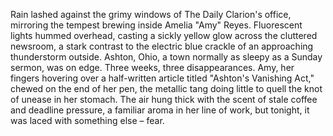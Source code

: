 Rain lashed against the grimy windows of The Daily Clarion's office, mirroring the tempest brewing inside Amelia "Amy" Reyes.  Fluorescent lights hummed overhead, casting a sickly yellow glow across the cluttered newsroom, a stark contrast to the electric blue crackle of an approaching thunderstorm outside.  Ashton, Ohio, a town normally as sleepy as a Sunday sermon, was on edge. Three weeks, three disappearances.  Amy, her fingers hovering over a half-written article titled "Ashton's Vanishing Act," chewed on the end of her pen, the metallic tang doing little to quell the knot of unease in her stomach. The air hung thick with the scent of stale coffee and deadline pressure, a familiar aroma in her line of work, but tonight, it was laced with something else – fear.

